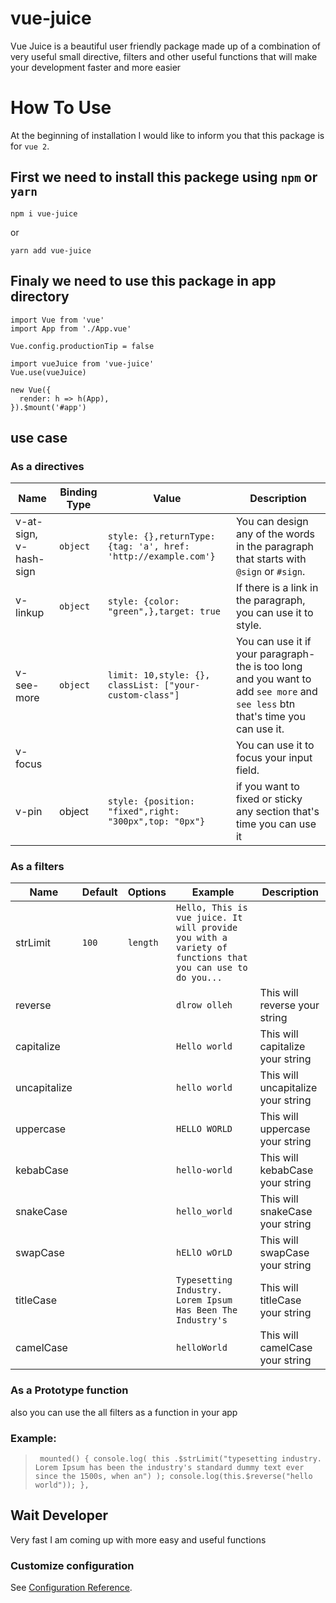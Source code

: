 # vue-juice
Vue Juice is a beautiful user friendly package made up of a combination of very useful small directive, filters and other useful functions that will make your development faster and more easier
# How To Use
At the beginning of installation I would like to inform you that this package is for ``vue 2``.

 ## First we need to install this packege using ```npm``` or ```yarn``` 

```
npm i vue-juice
```
or 
```
yarn add vue-juice
```
## Finaly we need to use this package in app directory

```
import Vue from 'vue'
import App from './App.vue'

Vue.config.productionTip = false

import vueJuice from 'vue-juice'
Vue.use(vueJuice)

new Vue({
  render: h => h(App),
}).$mount('#app')
```
## use case

### As a **directives** 
| Name | Binding Type | Value | Description |
|------|--------------|-------|-------------|
| v-at-sign, v-hash-sign | `object` | `style: {},returnType: {tag: 'a', href: 'http://example.com'}`| You can design any of the words in the paragraph that starts with `@sign` or `#sign`. |
| v-linkup | `object` |  `style: {color: "green",},target: true` | If there is a link in the paragraph, you can use it to style.|
| v-see-more | `object` | `limit: 10,style: {}, classList: ["your-custom-class"]` | You can use it if your paragraph-the is too long and you want to add `see more` and `see less` btn that's time you can use it.|
| v-focus |  | | You can use it to focus your input field.|
| v-pin | object | `style: {position: "fixed",right: "300px",top: "0px"}` | if you want to fixed or sticky any section that's time you can use it |

### As a **filters** 
| Name | Default  | Options | Example | Description
|------|---------|---------|---------|-----------|
| strLimit | `100` | `length` | `Hello, This is vue juice. It will provide you with a variety of functions that you can use to do you...` |
| reverse | | | `dlrow olleh` | This will reverse your string |
| capitalize | | | `Hello world` | This will capitalize your string |
| uncapitalize | | | `hello world` | This will uncapitalize your string |
| uppercase | | | `HELLO WORLD` | This will uppercase your string |
| kebabCase | | | `hello-world` | This will kebabCase your string |
| snakeCase | | | `hello_world` | This will snakeCase your string |
| swapCase | | | `hELlO wOrLD` | This will swapCase your string |
| titleCase | | | `Typesetting Industry. Lorem Ipsum Has Been The Industry's` | This will titleCase your string |
| camelCase | | | `helloWorld` | This will camelCase your string |

### As a Prototype function
also you can use the all filters as a function in your app

### Example: 
>` mounted() {
    console.log(
      this
        .$strLimit("typesetting industry. Lorem Ipsum has been the industry's standard dummy
      text ever since the 1500s, when an")
    );
    console.log(this.$reverse("hello world"));
  },`

## Wait Developer 
Very fast I am coming up with more easy and useful functions
### Customize configuration
See [Configuration Reference](https://github.com/MdEahiaMondal/vue-juice).
